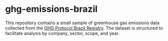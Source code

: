 # ghg-emissions-brazil
This repository contains a small sample of greenhouse gas emissions data collected from the [GHG Protocol Brazil Registry](https://registropublicodeemissoes.fgv.br/). The dataset is structured to facilitate analysis by company, sector, scope, and year.
